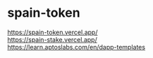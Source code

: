 # spain-token
https://spain-token.vercel.app/ \
https://spain-stake.vercel.app/ \
https://learn.aptoslabs.com/en/dapp-templates
